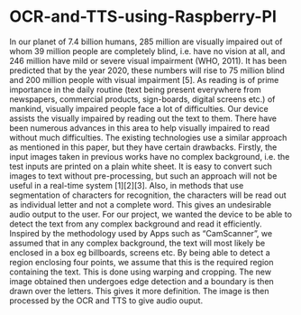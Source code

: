 # OCR-and-TTS-using-Raspberry-PI
In our planet of 7.4 billion humans, 285 million are visually impaired out of whom 39 million people are completely blind, i.e. have no vision at all, and 246 million have mild or severe visual impairment (WHO, 2011). It has been predicted that by the year 2020, these numbers will rise to 75 million blind and 200 million people with visual impairment [5]. As reading is of prime importance in the daily routine (text being present everywhere from newspapers, commercial products, sign-boards, digital screens etc.) of mankind, visually impaired people face a lot of difficulties. Our device assists the visually impaired by reading out the text to them. There have been numerous advances in this area to help visually impaired to read without much difficulties. The existing technologies use a similar approach as mentioned in this paper, but they have certain drawbacks. Firstly, the input images taken in previous works have no complex background, i.e. the test inputs are printed on a plain white sheet. It is easy to convert such images to text without pre-processing, but such an approach will not be useful in a real-time system [1][2][3]. Also, in methods that use segmentation of characters for recognition, the characters will be read out as individual letter and not a complete word. This gives an undesirable audio output to the user. For our project, we wanted the device to be able to detect the text from any complex background and read it efficiently. Inspired by the methodology used by Apps such as “CamScanner”, we assumed that in any complex background, the text will most likely be enclosed in a box eg billboards, screens etc. By being able to detect a region enclosing four points, we assume that this is the required region containing the text. This is done using warping and cropping. The new image obtained then undergoes edge detection and a boundary is then drawn over the letters. This gives it more definition. The image is then processed by the OCR and TTS to give audio ouput.
